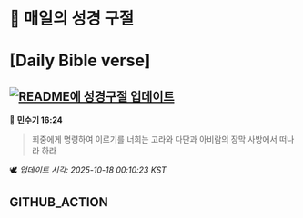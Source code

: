 # 🙏 매일의 성경 구절
# [Daily Bible verse]
## [![README에 성경구절 업데이트](https://github.com/DONGSUKA/first_test/actions/workflows/update-readme-bible.yml/badge.svg)](https://github.com/DONGSUKA/first_test/actions/workflows/update-readme-bible.yml)
<!-- START_BIBLE_VERSE -->
📖 **민수기 16:24**
> 회중에게 명령하여 이르기를 너희는 고라와 다단과 아비람의 장막 사방에서 떠나라 하라

🕊️ _업데이트 시각: 2025-10-18 00:10:23 KST_
  <!-- END_BIBLE_VERSE -->
## GITHUB_ACTION
